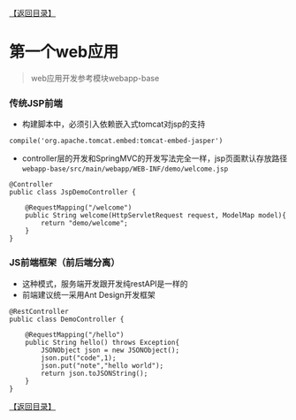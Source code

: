 [【返回目录】](../README.md)
# 第一个web应用

> web应用开发参考模块webapp-base

### 传统JSP前端
* 构建脚本中，必须引入依赖嵌入式tomcat对jsp的支持
```
compile('org.apache.tomcat.embed:tomcat-embed-jasper')
```
* controller层的开发和SpringMVC的开发写法完全一样，jsp页面默认存放路径`webapp-base/src/main/webapp/WEB-INF/demo/welcome.jsp`
```
@Controller
public class JspDemoController {

    @RequestMapping("/welcome")
    public String welcome(HttpServletRequest request, ModelMap model){
        return "demo/welcome";
    }
}
```


### JS前端框架（前后端分离）
* 这种模式，服务端开发跟开发纯restAPI是一样的
* 前端建议统一采用Ant Design开发框架
```
@RestController
public class DemoController {

    @RequestMapping("/hello")
    public String hello() throws Exception{
        JSONObject json = new JSONObject();
        json.put("code",1);
        json.put("note","hello world");
        return json.toJSONString();
    }
}
```

[【返回目录】](../README.md)
